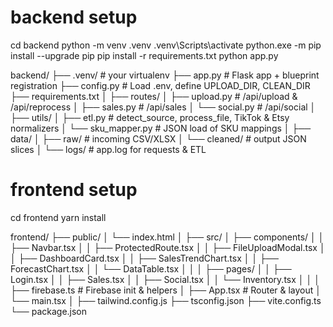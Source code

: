 # backend setup
cd backend
python -m venv .venv
.venv\Scripts\activate
python.exe -m pip install --upgrade pip
pip install -r requirements.txt
python app.py

backend/
├── .venv/                  # your virtualenv
├── app.py                  # Flask app + blueprint registration
├── config.py               # Load .env, define UPLOAD_DIR, CLEAN_DIR
├── requirements.txt
│
├── routes/
│   ├── upload.py           # /api/upload & /api/reprocess
│   ├── sales.py            # /api/sales
│   └── social.py           # /api/social
│
├── utils/
│   ├── etl.py              # detect_source, process_file, TikTok & Etsy normalizers
│   └── sku_mapper.py       # JSON load of SKU mappings
│
├── data/
│   ├── raw/                # incoming CSV/XLSX
│   └── cleaned/            # output JSON slices
│
└── logs/                   # app.log for requests & ETL

# frontend setup
cd frontend
yarn install

frontend/
├── public/
│   └── index.html
│
├── src/
│   ├── components/
│   │   ├── Navbar.tsx
│   │   ├── ProtectedRoute.tsx
│   │   ├── FileUploadModal.tsx
│   │   ├── DashboardCard.tsx
│   │   ├── SalesTrendChart.tsx
│   │   ├── ForecastChart.tsx
│   │   └── DataTable.tsx
│   │
│   ├── pages/
│   │   ├── Login.tsx
│   │   ├── Sales.tsx
│   │   ├── Social.tsx
│   │   └── Inventory.tsx
│   │
│   ├── firebase.ts         # Firebase init & helpers
│   ├── App.tsx             # Router & layout
│   └── main.tsx
│
├── tailwind.config.js
├── tsconfig.json
├── vite.config.ts
└── package.json
